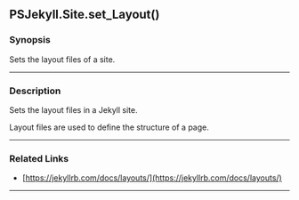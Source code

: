 PSJekyll.Site.set_Layout()
--------------------------

### Synopsis
Sets the layout files of a site.

---

### Description

Sets the layout files in a Jekyll site.

Layout files are used to define the structure of a page.

---

### Related Links
* [https://jekyllrb.com/docs/layouts/](https://jekyllrb.com/docs/layouts/)

---
